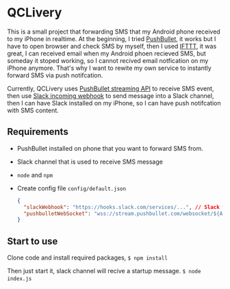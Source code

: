 # QCLivery

This is a small project that forwarding SMS that my Android phone received to my iPhone in realtime. At the beginning, I tried [PushBullet](https://www.pushbullet.com/), it works but I have to open browser and check SMS by myself, then I used [IFTTT](https://ifttt.com/), it was great, I can received email when my Android phoen recieved SMS, but someday it stoped working, so I cannot recived email notfication on my iPhone anymore. That's why I want to rewite my own service to instantly forward SMS via push notifcation. 

Currently, QCLivery uses [PushBullet streaming API](https://docs.pushbullet.com/#realtime-event-stream) to receive SMS event, then use [Slack incoming webhook](https://api.slack.com/incoming-webhooks) to send message into a Slack channel, then I can have Slack installed on my iPhone, so I can have push notifcation with SMS content.

## Requirements

- PushBullet installed on phone that you want to forward SMS from.

- Slack channel that is used to receive SMS message

- `node` and `npm`

- Create config file `config/default.json`

  ```json
  {
    "slackWebhook": "https://hooks.slack.com/services/...", // Slack webhook URL
    "pushbulletWebSocket": "wss://stream.pushbullet.com/websocket/${ACCESS_TOKEN}"	// PushBullet web socket URL
  }
  ```

## Start to use

Clone code and install required packages, `$ npm install`

Then just start it, slack channel will recive a startup message. `$ node index.js` 


